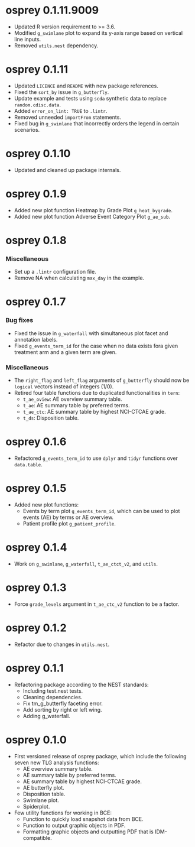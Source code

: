 # osprey 0.1.11.9009

* Updated R version requirement to >= 3.6.
* Modified `g_swimlane` plot to expand its y-axis range based on vertical line inputs.
* Removed `utils.nest` dependency.

# osprey 0.1.11

* Updated `LICENCE` and `README` with new package references.
* Fixed the `sort_by` issue in `g_butterfly`.
* Update example and tests using `scda` synthetic data to replace `random.cdisc.data`.
* Added `error_on_lint: TRUE` to `.lintr`.
* Removed unneeded `importFrom` statements.
* Fixed bug in `g_swimlane` that incorrectly orders the legend in certain scenarios.

# osprey 0.1.10

* Updated and cleaned up package internals.

# osprey 0.1.9
* Added new plot function Heatmap by Grade Plot `g_heat_bygrade`.
* Added new plot function Adverse Event Category Plot `g_ae_sub`.

# osprey 0.1.8
### Miscellaneous
* Set up a `.lintr` configuration file.
* Remove NA when calculating `max_day` in the example.

# osprey 0.1.7
### Bug fixes
* Fixed the issue in `g_waterfall` with simultaneous plot facet and annotation labels.
* Fixed `g_events_term_id` for the case when no data exists fora given treatment arm and a given term are given.

### Miscellaneous
* The `right_flag` and `left_flag` arguments of `g_butterfly` should now be `logical` vectors instead of integers (1/0).
* Retired four table functions due to duplicated functionalities in `tern`:
  - `t_ae_oview`: AE overview summary table.
  - `t_ae`: AE summary table by preferred terms.
  - `t_ae_ctc`: AE summary table by highest NCI-CTCAE grade.
  - `t_ds`: Disposition table.

# osprey 0.1.6

* Refactored `g_events_term_id` to use `dplyr` and `tidyr` functions over `data.table`.

# osprey 0.1.5

* Added new plot functions:
  - Events by term plot `g_events_term_id`, which can be used to plot events (AE) by terms or AE overview.
  - Patient profile plot `g_patient_profile`.

# osprey 0.1.4

* Work on `g_swimlane`, `g_waterfall`, `t_ae_ctct_v2`, and `utils`.

# osprey 0.1.3
* Force `grade_levels` argument in `t_ae_ctc_v2` function to be a factor.

# osprey 0.1.2
* Refactor due to changes in `utils.nest`.

# osprey 0.1.1

* Refactoring package according to the NEST standards:
  - Including test.nest tests.
  - Cleaning dependencies.
  - Fix tm_g_butterfly faceting error.
  - Add sorting by right or left wing.
  - Adding g_waterfall.

# osprey 0.1.0

* First versioned release of osprey package, which include the following seven new TLG analysis functions:
  - AE overview summary table.
  - AE summary table by preferred terms.
  - AE summary table by highest NCI-CTCAE grade.
  - AE butterfly plot.
  - Disposition table.
  - Swimlane plot.
  - Spiderplot.
* Few utility functions for working in BCE:
  - Function to quickly load snapshot data from BCE.
  - Function to output graphic objects in PDF.
  - Formatting graphic objects and outputting PDF that is IDM-compatible.
